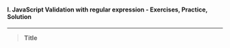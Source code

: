 #### I. JavaScript Validation with regular expression - Exercises, Practice, Solution
---

>**Title**

```javascript

```

